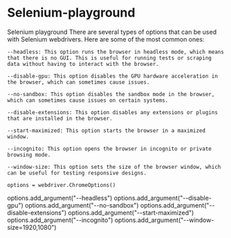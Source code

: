 # Selenium-playground
Selenium playground 
There are several types of options that can be used with Selenium webdrivers. Here are some of the most common ones:

    --headless: This option runs the browser in headless mode, which means that there is no GUI. This is useful for running tests or scraping data without having to interact with the browser.

    --disable-gpu: This option disables the GPU hardware acceleration in the browser, which can sometimes cause issues.

    --no-sandbox: This option disables the sandbox mode in the browser, which can sometimes cause issues on certain systems.

    --disable-extensions: This option disables any extensions or plugins that are installed in the browser.

    --start-maximized: This option starts the browser in a maximized window.

    --incognito: This option opens the browser in incognito or private browsing mode.

    --window-size: This option sets the size of the browser window, which can be useful for testing responsive designs.
    
    options = webdriver.ChromeOptions()
options.add_argument("--headless")
options.add_argument("--disable-gpu")
options.add_argument("--no-sandbox")
options.add_argument("--disable-extensions")
options.add_argument("--start-maximized")
options.add_argument("--incognito")
options.add_argument("--window-size=1920,1080")
